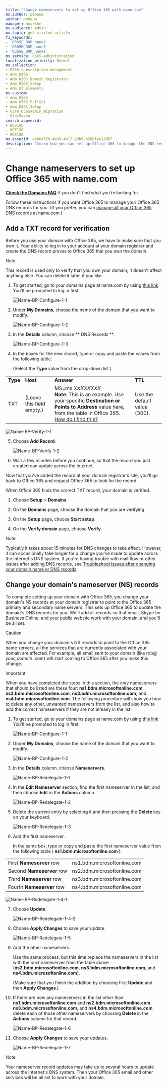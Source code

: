 ```yaml
---
title: "Change nameservers to set up Office 365 with name.com"
ms.author: pebaum
author: pebaum
manager: mnirkhe
ms.audience: Admin
ms.topic: get-started-article
f1_keywords:
- 'O365P_DOM_name1'
- 'O365M_DOM_name1'
- 'O365E_DOM_name1'
ms.service: o365-administration
localization_priority: Normal
ms.collection: 
- M365-subscription-management
- Adm_O365
- Adm_O365_Domain_Registrars
- Adm_O365_Setup
- Adm_UI_Elements
ms.custom:
- Adm_O365
- Adm_O365_FullSet
- Adm_O365_Setup
- Core_O365Admin_Migration
- MiniMaven
search.appverid:
- BCS160
- MET150
- MOE150
ms.assetid: ab664f29-4e43-4417-9db9-b26bfee12d67
description: "Learn how you can set up Office 365 to manage the DNS records of your custom domain at name.com."
---
```


# Change nameservers to set up Office 365 with name.com

 **[Check the Domains FAQ](../setup/domains-faq.md)** if you don't find what you're looking for. 
  
Follow these instructions if you want Office 365 to manage your Office 365 DNS records for you. (If you prefer, you can [manage all your Office 365 DNS records at name.com](create-dns-records-at-name-com.md).)
  
## Add a TXT record for verification

Before you use your domain with Office 365, we have to make sure that you own it. Your ability to log in to your account at your domain registrar and create the DNS record proves to Office 365 that you own the domain.
  
> [!NOTE]
> This record is used only to verify that you own your domain; it doesn't affect anything else. You can delete it later, if you like. 
  
1. To get started, go to your domains page at name.com by using [this link](https://www.name.com/account/domain). You'll be prompted to log in first.
    
    ![Name-BP-Configure-1-1](../media/1869b416-1d3f-4fb1-99c6-62b74ca7a4c7.png)
  
2. Under **My Domains**, choose the name of the domain that you want to modify.
    
    ![Name-BP-Configure-1-2](../media/c8b96e1e-aa35-4fb1-8209-450f587fec4d.png)
  
3. In the **Details** column, choose ** DNS Records **.
    
    ![Name-BP-Configure-1-3](../media/c5da31e2-2f77-4d0c-b31d-189e6fb7b205.png)
  
4. In the boxes for the new record, type or copy and paste the values from the following table.
    
    (Select the **Type** value from the drop-down list.)
    
|||||
|:-----|:-----|:-----|:-----|
|**Type** <br/> |**Host** <br/> |**Answer** <br/> |**TTL** <br/> |
|TXT  <br/> |(Leave this field empty.)  <br/> |MS=ms *XXXXXXXX*  <br/> **Note**: This is an example. Use your specific **Destination or Points to Address** value here, from the table in Office 365.           [How do I find this?](../get-help-with-domains/information-for-dns-records.md)          |Use the default value (300).  <br/> |
   
   ![Name-BP-Verify-1-1](../media/0c352fd3-cf84-439f-a481-0705e225cc54.png)
  
5. Choose **Add Record**.
    
    ![Name-BP-Verify-1-2](../media/816fc60b-17ab-4982-8849-6c3fcf3ca3d6.png)
  
6. Wait a few minutes before you continue, so that the record you just created can update across the Internet.
    
Now that you've added the record at your domain registrar's site, you'll go back to Office 365 and request Office 365 to look for the record.
  
When Office 365 finds the correct TXT record, your domain is verified.
  
1. Choose **Setup** \> **Domains**.
    
2. On the **Domains** page, choose the domain that you are verifying. 
    
    
  
3. On the **Setup** page, choose **Start setup**.
    
    
  
4. On the **Verify domain** page, choose **Verify**.
    
    
  
> [!NOTE]
>  Typically it takes about 15 minutes for DNS changes to take effect. However, it can occasionally take longer for a change you've made to update across the Internet's DNS system. If you're having trouble with mail flow or other issues after adding DNS records, see [Troubleshoot issues after changing your domain name or DNS records](../get-help-with-domains/find-and-fix-issues.md). 
  
## Change your domain's nameserver (NS) records

To complete setting up your domain with Office 365, you change your domain's NS records at your domain registrar to point to the Office 365 primary and secondary name servers. This sets up Office 365 to update the domain's DNS records for you. We'll add all records so that email, Skype for Business Online, and your public website work with your domain, and you'll be all set.
  
> [!CAUTION]
> When you change your domain's NS records to point to the Office 365 name servers, all the services that are currently associated with your domain are affected. For example, all email sent to your domain (like rob@ *your_domain*  .com) will start coming to Office 365 after you make this change. 
  
> [!IMPORTANT]
>  When you have completed the steps in this section, the  *only*  nameservers that should be listed are these four:  **ns1.bdm.microsoftonline.com**, **ns2.bdm.microsoftonline.com**, **ns3.bdm.microsoftonline.com**, and **ns4.bdm.microsoftonline.com**. The following procedure will show you how to delete any other, unwanted nameservers from the list, and also how to add the  *correct*  nameservers if they are not already in the list. 
  
1. To get started, go to your domains page at name.com by using [this link](https://www.name.com/account/domain). You'll be prompted to log in first.
    
    ![Name-BP-Configure-1-1](../media/1869b416-1d3f-4fb1-99c6-62b74ca7a4c7.png)
  
2. Under **My Domains**, choose the name of the domain that you want to modify.
    
    ![Name-BP-Configure-1-2](../media/c8b96e1e-aa35-4fb1-8209-450f587fec4d.png)
  
3. In the **Details** column, choose **Nameservers**.
    
    ![Name-BP-Redelegate-1-1](../media/6143be12-c807-4e1f-9032-1cc5ad462886.png)
  
4. In the **Edit Nameserver** section, find the first nameserver in the list, and then choose **Edit** in the **Actions** column. 
    
    ![Name-BP-Redelegate-1-2](../media/2054170e-8205-4529-9aa3-5a34a965a470.png)
  
5. Delete the current entry by selecting it and then pressing the **Delete** key on your keyboard. 
    
    ![Name-BP-Redelegate-1-3](../media/91ad5e80-9034-4edb-909d-b3ee3fa7375f.png)
  
6. Add the first nameserver.
    
    In the same box, type or copy and paste the first nameserver value from the following table ( **ns1.bdm.microsoftonline.com** ). 
    
|||
|:-----|:-----|
|First **Nameserver** row  <br/> |ns1.bdm.microsoftonline.com  <br/> |
|Second **Nameserver** row  <br/> |ns2.bdm.microsoftonline.com  <br/> |
|Third **Nameserver** row  <br/> |ns3.bdm.microsoftonline.com  <br/> |
|Fourth **Nameserver** row  <br/> |ns4.bdm.microsoftonline.com  <br/> |
   
   ![Name-BP-Redelegate-1-4-1](../media/6d9575a7-3e46-4acc-a1be-67136fe54459.png)
  
7. Choose **Update**.
    
    ![Name-BP-Redelegate-1-4-2](../media/7ef6b394-c4eb-4bfa-a581-6eab97b1a91c.png)
  
8. Choose **Apply Changes** to save your update. 
    
    ![Name-BP-Redelegate-1-5](../media/b8c356f1-53e3-4f04-952b-b43bda8b96f9.png)
  
9. Add the other nameservers.
    
    Use the same process, but this time replace the nameservers in the list with the  *next*  nameserver from the table above (**ns2.bdm.microsoftonline.com**, **ns3.bdm.microsoftonline.com**, and **ns4.bdm.microsoftonline.com**).
    
    (Make sure that you finish the addition by choosing first **Update** and then **Apply Changes**.)
    
10. If there are now any nameservers in the list other than **ns1.bdm.microsoftonline.com** and **ns2.bdm.microsoftonline.com**, **ns3.bdm.microsoftonline.com**, and **ns4.bdm.microsoftonline.com**, delete each of those other nameservers by choosing **Delete** in the **Actions** column for that record. 
    
    ![Name-BP-Redelegate-1-6](../media/f14519a9-ec70-4fdf-9b5a-1b0f4d3978e4.png)
  
11. Choose **Apply Changes** to save your updates. 
    
    ![Name-BP-Redelegate-1-7](../media/724a866d-44d1-43f0-9a4f-09ba0075b5ea.png)
  
> [!NOTE]
> Your nameserver record updates may take up to several hours to update across the Internet's DNS system. Then your Office 365 email and other services will be all set to work with your domain.
